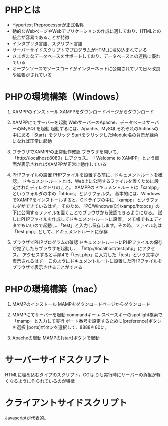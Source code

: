 # PHPとは
- Hypertext Preprocessorが正式名称
- 動的なWebページやWebアプリケーションの作成に適しており、HTMLとの統合が容易であることが特徴
- インタプリタ言語、スクリプト言語
- サーバーサイドスクリプトでプログラムがHTMLに埋め込まれている
- さまざまなデータベースをサポートしており、データベースとの連携に優れている
- オープンソースでソースコードがインターネットに公開されていて日々改良や拡張がされている

# PHPの環境構築（Windows）
1. XAMPPのインストール
XAMPPをダウンロードページからダウンロード

2. XAMPPにてサーバーを起動
WebサーバーのApache、データベースサーバーのMySQLを起動
起動するには、Apache、MySQLそれぞれのActionsの中にある「Start」をクリック
StartをクリックしたModule名の背景が緑色になれば正常に起動

3. ブラウザでXAMPPの正常動作確認
ブラウザを開いて、「http://localhost:8080」にアクセス。
「Welcome to XAMPP」という画面が表示されればXAMPPが正常に動作している

4. PHPファイルの設置
PHPファイルを設置する前に、ドキュメントルートを確認。
ドキュメントルートとは、Web上に公開するファイルを置くために設定されたディレクトリのこと。
XAMPPのドキュメントルートは「xampp」というフォルダの中の「htdocs」というフォルダ。
基本的には、WindowsでXAMPPをインストールすると、Cドライブの中に「xampp」というフォルダができているはず。
そのため、「PC/Windows(C:)/xampp/htdocs」の下に公開するファイルを置くことでブラウザから確認できるようになる。
試しにPHPファイルを作成してドキュメントルートに設置。
メモ帳でもエディタでもいいので起動し、「test」と入力し保存します。その時、ファイル名は「test.php」として、ドキュメントルートに保存

5. ブラウザでPHPプログラムの確認
ドキュメントルートにPHPファイルの保存が完了したらブラウザを起動し、
「http://localhost/test.php」にアクセス。
アクセスすると手順4で「test.php」に入力した「test」という文字が表示されるはず。
このようにドキュメントルートに設置したPHPファイルをブラウザで表示させることができる


# PHPの環境構築（mac）
1. MAMPのインストール
 MAMPをダウンロードページからダウンロード

2. MAMPにてサーバーを起動
 commandキー + スペースキーのspotlight検索で「mamp」と入力して実行
 ポート番号を設定するために[preference]ボタンを選択
 [ports]ボタンを選択して、8888を80に。

3. Apacheの起動
 MAMPの[start]ボタンで起動



# サーバーサイドスクリプト
HTMLに埋め込むタイプのスクリプト。CGIよりも実行時にサーバーの負担が軽くなるように作られているのが特徴

# クライアントサイドスクリプト
Javascriptが代表的。
